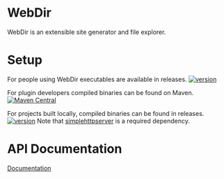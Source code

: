 # WebDir

WebDir is an extensible site generator and file explorer.

<!-- setup -->
# Setup

For people using WebDir executables are available in releases. [![version](https://img.shields.io/github/v/release/Ktt-Development/webdir)](https://github.com/Ktt-Development/webdir/releases)

For plugin developers compiled binaries can be found on Maven. [![Maven Central](https://img.shields.io/maven-central/v/com.kttdevelopment.webdir/webdir-api)](https://mvnrepository.com/artifact/com.kttdevelopment.webdir/webdir-api) 

For projects built locally, compiled binaries can be found in releases. [![version](https://img.shields.io/github/v/release/Ktt-Development/webdir)](https://github.com/Ktt-Development/webdir/releases) 
Note that [simplehttpserver](https://github.com/Ktt-Development/simplehttpserver) is a required dependency.



# API Documentation

[Documentation](https://docs.kttdevelopment.com/webdir)
